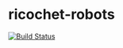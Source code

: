 ricochet-robots
===============
[![Build Status](https://drone.io/github.com/bergold/ricochet-robots/status.png)](https://drone.io/github.com/bergold/ricochet-robots/latest)
